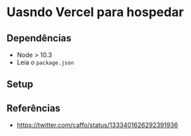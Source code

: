 # Uasndo Vercel para hospedar

## Dependências

* Node > 10.3
* Leia o `package.json`

## Setup



## Referências

* https://twitter.com/caffo/status/1333401626292391936
